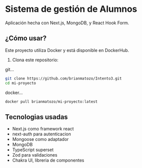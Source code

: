 # Sistema de gestión de Alumnos

Aplicación hecha con Next.js, MongoDB, y React Hook Form.

## ¿Cómo usar?

Este proyecto utiliza Docker y está disponible en DockerHub.

1. Clona este repositorio:

git...
```bash
git clone https://github.com/brianmatozo/Intento3.git
cd mi-proyecto
```
docker...
```bash
docker pull brianmatozo/mi-proyecto:latest
```

## Tecnologias usadas

* Next.js como framework react
* next-auth para autenticacion
* Mongoose como adaptador
* MongoDB
* TypeScript superset 
* Zod para validaciones
* Chakra UI, libreria de componentes
 
<!-- ## What is this example showing?

This example is showing how to use next-auth with mongoose as the database adapter to store users and sessions. It also shows how to use the built-in `Credentials` provider to allow users to sign in with their email and password.

The example also includes a simple protected page at `/protected` that only allows authenticated users to access it.

## License

This project is licensed under the MIT License. See the [LICENSE](LICENSE) file for details. -->
